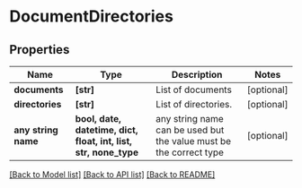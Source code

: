 # DocumentDirectories


## Properties
Name | Type | Description | Notes
------------ | ------------- | ------------- | -------------
**documents** | **[str]** | List of documents | [optional] 
**directories** | **[str]** | List of directories. | [optional] 
**any string name** | **bool, date, datetime, dict, float, int, list, str, none_type** | any string name can be used but the value must be the correct type | [optional]

[[Back to Model list]](../README.md#documentation-for-models) [[Back to API list]](../README.md#documentation-for-api-endpoints) [[Back to README]](../README.md)



